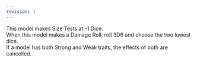 ```yaml
---
revision: 1
---
```

This model makes Size Tests at -1 Dice.  
When this model makes a Damage Roll, roll 3D6 and choose the two lowest dice.  
If a model has both Strong and Weak traits, the effects of both are cancelled.